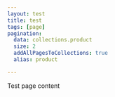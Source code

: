 ```yaml
---
layout: test
title: test
tags: [page]
pagination:
  data: collections.product
  size: 2
  addAllPagesToCollections: true
  alias: product

---
```


Test page content
